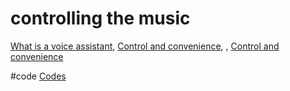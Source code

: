 # controlling the music

[What is a voice assistant](output/themes/What%20is%20a%20voice%20assistant.md), [Control and convenience](output/themes/Control%20and%20convenience.md), , [Control and convenience](output/themes/Control%20and%20convenience.md)

#code [Codes](output/codes/Codes.md) 
